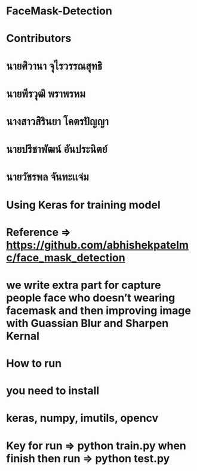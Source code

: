 # FaceMask-Detection
# Contributors 
# นายศิวานา จุไรวรรณสุทธิ 	
# นายพีรวุฒิ พราพรหม		
# นางสาวสิรินยา โคตรปัญญา	
# นายปรีชาพัฒน์ อันประนิตย์ 	
# นายวัชรพล จันทะเเจ่ม		
# Using Keras for training model 
# Reference => https://github.com/abhishekpatelmc/face_mask_detection
# we write extra part for capture people face who doesn’t wearing facemask and then improving image with Guassian Blur and Sharpen Kernal
# How to run
# you need to install
# keras, numpy, imutils, opencv
# Key for run => python train.py when finish then run => python test.py
